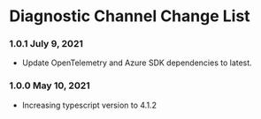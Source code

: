 # Diagnostic Channel Change List


### 1.0.1 July 9, 2021

* Update OpenTelemetry and Azure SDK dependencies to latest.

### 1.0.0 May 10, 2021

* Increasing typescript version to 4.1.2